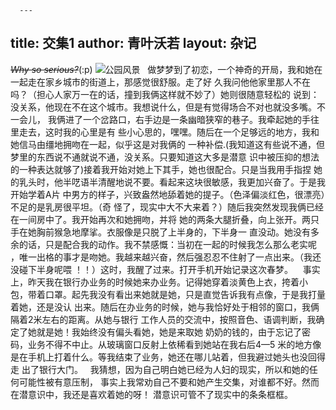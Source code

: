       ---
title:  交集1
author:  青叶沃若
layout:  杂记
---
~~*Why so serious?*~~(:p) 
![公园风景](file:///C:/Users/SAMSUNG/Documents/Tencent%20Files/2071440937/FileRecv/MobileFile/IMG_20200412_163347.jpg)
&nbsp;&nbsp;做梦梦到了初恋，一个神奇的开局，我和她在一起走在家乡城市的街道上，那感觉很舒服。走了好
久我问他他家里那人不在吗？（担心人家万一在的话，撞到我俩这样就不妙了）她则很随意轻松的
说到：没关系，他现在不在这个城市。我想说什么，但是有觉得场合不对也就没多嘴。不一会儿，
我俩进了一个岔路口，右手边是一条幽暗狭窄的巷子。我牵起她的手往里走去，这时我的心里是有
些小心思的，嘿嘿。随后在一个足够远的地方，我和她信马由缰地拥吻在一起，似乎这是对我俩的
一种补偿.(我知道这有些说不通，但梦里的东西说不通就说不通，没关系。只要知道这大多是潜意
识中被压抑的想法的一种表达就够了)接着我开始对她上下其手，她也很配合。只是当我用手指捏
她的乳头时，他半呓语半清醒地说不要。看起来这块很敏感，我更加兴奋了。于是我开始学着A片
中男方的样子，兴致盎然地舔着她的提子。（色泽偏淡红色，很漂亮）不足的是乳房很平坦。（奇
怪了，现实中大不大来着？）随后我突然发现我俩已经在一间房中了。我开始再次和她拥吻，并将
她的两条大腿折叠，向上张开。两只手在她胸前猴急地摩挲。衣服像是只脱了上半身的，下半身一
直没动。她没有多余的话，只是配合我的动作。我不禁感慨：当初在一起的时候我怎么那么老实呢
，唯一出格的事才是吻她。我越来越兴奋，然后强忍忍不住射了一点出来。（我还没碰下半身呢喂
！！）这时，我醒了过来。打开手机开始记录这次春梦。
&nbsp;&nbsp; 事实上，昨天我在银行办业务的时候她来办业务。记得她穿着淡黄色上衣，挎着小
包，带着口罩。起先我没有看出来她就是她，只是直觉告诉我有点像，于是我打量着她，还是没认
出来。随后在办业务的时候，她与我恰好处于相邻的窗口，我俩隔着2米左右的距离。从她与银行
工作人员的交流中，按照音色、语调判断，我确定了她就是她！我始终没有偏头看她，她是来取她
奶奶的钱的，由于忘记了密码，业务不得不中止。从玻璃窗口反射上依稀看到她站在我右后4—5
米的地方像是在手机上打着什么。等我结束了业务，她还在哪儿站着，但我避过她头也没回得走
出了银行大门。
&nbsp;&nbsp;我猜想，因为自己明白她已经为人妇的现实，所以和她的任何可能性被有意压制，
事实上我常劝自己不要和她产生交集，对谁都不好。然而在潜意识中，我还是喜欢着她的呀！
潜意识可管不了现实中的条条框框。